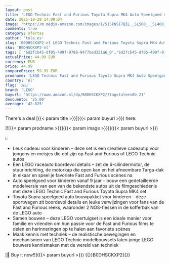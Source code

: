 ```yaml
---
layout: post
title: 'LEGO Technic Fast and Furious Toyota Supra MK4 Auto Speelgoed voor 9 jaar en Ouder  6-Cilindermotor Model met Openende Deuren  Bouwpakket voor Kinderen  Cadeau voor Jongens  Meisjes en Fans 42204'
date: 2025-10-29 14:09:04
image: 'https://m.media-amazon.com/images/I/51SkNSI7QIL._SL500_._SL400_.jpg'
comments: true
category: ofertas
author: 'tole.es'
slug: 'B0DHSCKXP2-nl LEGO Technic Fast and Furious Toyota Supra MK4 Auto...'
sku: 'B0DHSCKXP2-nl'
tags: [ '6d2fcb45-df05-499f-9780-9477bed321a6_0','6d2fcb45-df05-499f-9780-9477bed321a6_501','Arborist Merchandising Root','Bouw- & constructiespeelgoed','Creatieve spellen','Educatief speelgoed','Self Service','Special Features Stores','Speelgoed & spellen','Speelgoedbouwsets','lego','🇳🇱', ]
actualPrice: 44.99 EUR
currency: EUR
price: 44.99
comparePrice: 59.99 EUR
prodname: 'LEGO Technic Fast and Furious Toyota Supra MK4 Auto Speelgoed voor 9 jaar en Ouder  6-Cilindermotor Model met Openende Deuren  Bouwpakket voor Kinderen  Cadeau voor Jongens  Meisjes en Fans 42204'
country: 'nl'
flag: '🇳🇱'
brand: 'LEGO'
buyurl: 'https://www.amazon.nl/dp/B0DHSCKXP2/?tag=tolees0b-21'
descuento: '25.00'
average: '42.825'
---
```


There's a deal [{{< param title >}}]({{< param buyurl >}})  here:

[![{{< param prodname >}}]({{< param image >}})]({{< param buyurl >}})

ℹ️:

- Leuk cadeau voor kinderen – deze set is een creatieve cadeautip voor jongens en meisjes die dol zijn op Fast and Furious of LEGO Technic autos
- Een LEGO raceauto boordevol details – zet de 6-cilindermotor, de stuurinrichting, de motorkap die open kan en het afneembare Targa-dak in elkaar en speel je favoriete Fast and Furious scènes na
- Auto speelgoed voor kinderen vanaf 9 jaar – bouw een gedetailleerde modelversie van een van de bekendste autos uit de filmgeschiedenis met deze LEGO Technic Fast and Furious Toyota Supra MK4 set
- Toyota Supra speelgoed auto bouwpakket voor kinderen – deze sportwagen zit boordevol details en leuke verwijzingen voor fans van de Fast and Furious reeks, waaronder 2 NOS-flessen in de kofferbak van de LEGO auto
- Samen bouwen – deze LEGO voertuigset is een ideale manier voor familie en vrienden om hun passie voor de Fast and Furious films te delen en herinneringen op te halen aan favoriete scènes
- Maak kennis met techniek – de realistische bewegingen en mechanismen van LEGO Technic modelbouwsets laten jonge LEGO bouwers kennismaken met de wereld van techniek

[🛒 Buy it now!!]({{< param buyurl >}})
{{<world>}}B0DHSCKXP2{{</world>}}
